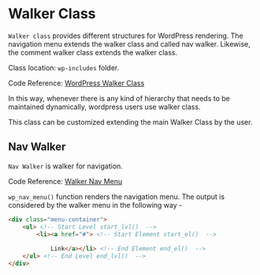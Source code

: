 # Walker Class

`Walker class` provides different structures for WordPress rendering. The navigation menu extends the walker class and called nav walker. Likewise, the comment walker class extends the walker class. 

Class location: `wp-includes` folder.

Code Reference: [WordPress Walker Class](https://developer.wordpress.org/reference/classes/walker/)

In this way, whenever there is any kind of hierarchy that needs to be maintained dynamically, wordpress users use walker class.

This class can be customized extending the main Walker Class by the user.

## Nav Walker

`Nav Walker` is walker for navigation. 

Code Reference: [Walker Nav Menu](https://developer.wordpress.org/reference/classes/walker_nav_menu/)

`wp_nav_menu()` function renders the navigation menu. The output is considered by the walker menu in the following way - 

```html
<div class="menu-container">
    <ul> <!-- Start Level start_lvl()  -->
        <li><a href="#"> <!-- Start Element start_el()  -->
            
            Link</a></li> <!-- End Element end_el()  -->
    </ul> <!-- End Level end_lvl()  -->
</div>
```